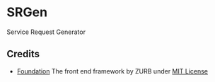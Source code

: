 # SRGen
Service Request Generator

Credits
-------
<ul>
	<li><a href="http://foundation.zurb.com/">Foundation</a> The front end framework by ZURB under <a href="http://opensource.org/licenses/MIT">MIT License</a></li>
</ul>
